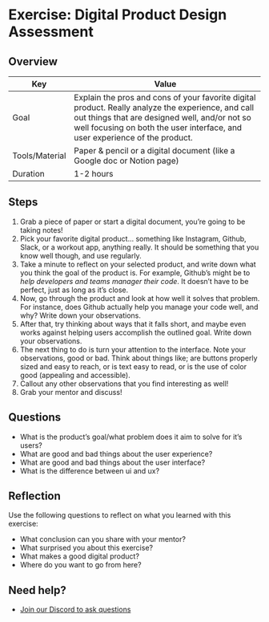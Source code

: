 # Exercise: Digital Product Design Assessment

## Overview

| Key | Value |
| --- | --- |
| Goal | Explain the pros and cons of your favorite digital product. Really analyze the experience, and call out things that are designed well, and/or not so well focusing on both the user interface, and user experience of the product. |
| Tools/Material | Paper & pencil or a digital document (like a Google doc or Notion page) |
| Duration | 1-2 hours |


## Steps

1. Grab a piece of paper or start a digital document, you’re going to be taking notes!
2. Pick your favorite digital product... something like Instagram, Github, Slack, or a workout app, anything really. It should be something that you know well though, and use regularly.
3. Take a minute to reflect on your selected product, and write down what you think the goal of the product is. For example, Github’s might be to *help developers and teams manager their code*. It doesn’t have to be perfect, just as long as it’s close.
4. Now, go through the product and look at how well it solves that problem. For instance, does Github actually help you manage your code well, and why? Write down your observations.
5. After that, try thinking about ways that it falls short, and maybe even works against helping users accomplish the outlined goal. Write down your observations.
6. The next thing to do is turn your attention to the interface. Note your observations, good or bad. Think about things like; are buttons properly sized and easy to reach, or is text easy to read, or is the use of color good (appealing and accessible).
7. Callout any other observations that you find interesting as well!
8. Grab your mentor and discuss!


## Questions

- What is the product’s goal/what problem does it aim to solve for it’s users?
- What are good and bad things about the user experience?
- What are good and bad things about the user interface?
- What is the difference between ui and ux?

## Reflection

Use the following questions to reflect on what you learned with this exercise:

- What conclusion can you share with your mentor?
- What surprised you about this exercise?
- What makes a good digital product?  
- Where do you want to go from here?

## Need help?

- [Join our Discord to ask questions](https://discord.gg/bDVYvG3Czd)

